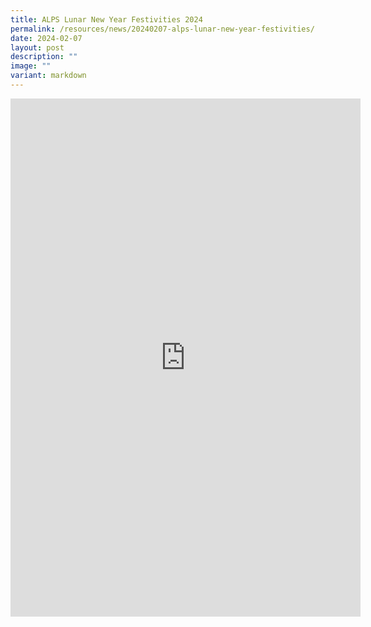 ```yaml
---
title: ALPS Lunar New Year Festivities 2024
permalink: /resources/news/20240207-alps-lunar-new-year-festivities/
date: 2024-02-07
layout: post
description: ""
image: ""
variant: markdown
---
```

<iframe allow="autoplay; clipboard-write; encrypted-media; picture-in-picture; web-share" allowfullscreen="true" frameborder="0" scrolling="no" style="border:none;overflow:hidden" height="829" width="560" src="https://www.facebook.com/plugins/post.php?href=https%3A%2F%2Fwww.facebook.com%2Falpshealthcaresupplychain%2Fposts%2Fpfbid02tXkEMGRiEm7Ezd9u3EamUHam6V1YdPG3Gw5zPSsVv2cbmxPDhAyyUQL8LS3W6nZcl&amp;width=560&amp;show_text=true&amp;height=829&amp;appId"></iframe>